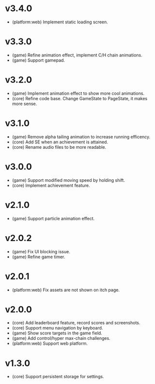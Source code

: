 # v3.4.0

- (platform:web) Implement static loading screen.

# v3.3.0

- (game) Refine animation effect, implement C/H chain animations.
- (game) Support gamepad.

# v3.2.0

- (game) Implement animation effect to show more cool animations.
- (core) Refine code base. Change GameState to PageState, it makes more sense.

# v3.1.0

- (game) Remove alpha tailing animation to increase running efficency.
- (core) Add SE when an achievement is attained.
- (core) Rename audio files to be more readable.

# v3.0.0

- (game) Support modified moving speed by holding shift.
- (core) Implement achievement feature.

# v2.1.0

- (game) Support particle animation effect.

# v2.0.2

- (game) Fix UI blocking issue.
- (game) Refine game timer.

# v2.0.1

- (platform:web) Fix assets are not shown on itch page.

# v2.0.0

- (core) Add leaderboard feature, record scores and screenshots.
- (core) Support menu navigation by keyboard.
- (game) Show score targets in the game field.
- (game) Add control/hyper max-chain challenges.
- (platform:web) Support web platform.

# v1.3.0

- (core) Support persistent storage for settings.
